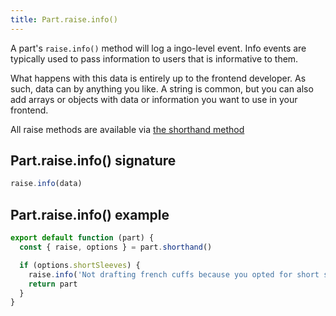 ```yaml
---
title: Part.raise.info()
---
```


A part's `raise.info()` method will log a ingo-level event.
Info events are typically used to pass information to users
that is informative to them.

What happens with this data is entirely up to the frontend developer.
As such, data can by anything you like. A string is common, but you
can also add arrays or objects with data or information you want to
use in your frontend.

<Tip>

All raise methods are available via [the shorthand method](/reference/api/part/shorthand)

</Tip>

## Part.raise.info() signature

```js
raise.info(data)
```

## Part.raise.info() example

```js
export default function (part) {
  const { raise, options } = part.shorthand()

  if (options.shortSleeves) { 
    raise.info('Not drafting french cuffs because you opted for short sleeves')
    return part
  }
}
```
